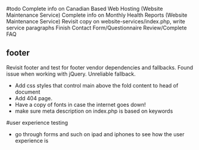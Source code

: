 #todo
Complete info on Canadian Based Web Hosting (Website Maintenance Service)
Complete info on Monthly Health Reports (Website Maintenance Service)
Revisit copy on website-services/index.php, write service paragraphs
Finish Contact Form/Questionnaire
Review/Complete FAQ

## footer
Revisit footer and test for footer vendor dependencies and fallbacks. Found issue when working with jQuery. Unreliable fallback.

* Add css styles that control main above the fold content to head of document
* Add 404 page.
* Have a copy of fonts in case the internet goes down!
* make sure meta description on index.php is based on keywords

#user experience testing
* go through forms and such on ipad and iphones to see how the user experience is

